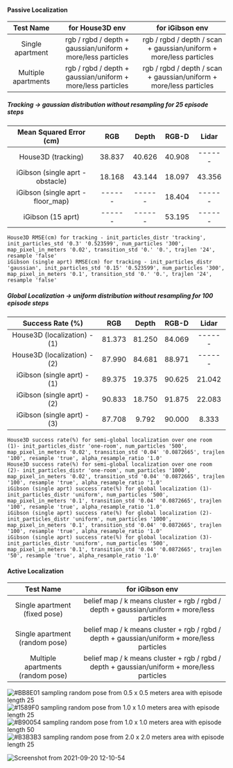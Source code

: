 #### Passive Localization

| Test Name |  for House3D env | for iGibson env|
|:---------:|:----------------:|:--------------:|
| Single apartment | rgb / rgbd / depth + gaussian/uniform + more/less particles | rgb / rgbd / depth / scan + gaussian/uniform + more/less particles |
| Multiple apartments | rgb / rgbd / depth + gaussian/uniform + more/less particles| rgb / rgbd / depth / scan + gaussian/uniform + more/less particles |

##### Tracking -> gaussian distribution without resampling for 25 episode steps
|  Mean Squared Error (cm)            |     RGB    |    Depth   |    RGB-D   |    Lidar   |
|:-----------------------------------:|:----------:|:----------:|:----------:|:----------:|
|  House3D (tracking)                 |   38.837   |   40.626   |   40.908   |   ------   |
|  iGibson (single aprt - obstacle)   |   18.168   |   43.144   |   18.097   |   43.356   |
|  iGibson (single aprt - floor_map)  |   ------   |   ------   |   18.404   |   ------   |
|  iGibson (15 aprt)                  |   ------   |   ------   |   53.195   |   ------   |
```
House3D RMSE(cm) for tracking - init_particles_distr 'tracking', init_particles_std '0.3' '0.523599', num_particles '300', map_pixel_in_meters '0.02', transition_std '0.' '0.', trajlen '24', resample 'false'
iGibson (single aprt) RMSE(cm) for tracking - init_particles_distr 'gaussian', init_particles_std '0.15' '0.523599', num_particles '300', map_pixel_in_meters '0.1', transition_std '0.' '0.', trajlen '24', resample 'false'
```

##### Global Localization -> uniform distribution without resampling for 100 episode steps

|         Success Rate (%)       |     RGB    |    Depth   |    RGB-D   |    Lidar   |
|:------------------------------:|:----------:|:----------:|:----------:|:----------:|
|  House3D (localization) - (1)  |   81.373   |   81.250   |   84.069   |   ------   |
|  House3D (localization) - (2)  |   87.990   |   84.681   |   88.971   |   ------   |
|  iGibson (single aprt)  - (1)  |   89.375   |   19.375   |   90.625   |   21.042   |
|  iGibson (single aprt)  - (2)  |   90.833   |   18.750   |   91.875   |   22.083   |
|  iGibson (single aprt)  - (3)  |   87.708   |    9.792   |   90.000   |    8.333   |
```
House3D success rate(%) for semi-global localization over one room (1)- init_particles_distr 'one-room', num_particles '500', map_pixel_in_meters '0.02', transition_std '0.04' '0.0872665', trajlen '100', resample 'true', alpha_resample_ratio '1.0'
House3D success rate(%) for semi-global localization over one room (2)- init_particles_distr 'one-room', num_particles '1000', map_pixel_in_meters '0.02', transition_std '0.04' '0.0872665', trajlen '100', resample 'true', alpha_resample_ratio '1.0'
iGibson (single aprt) success rate(%) for global localization (1)- init_particles_distr 'uniform', num_particles '500', map_pixel_in_meters '0.1', transition_std '0.04' '0.0872665', trajlen '100', resample 'true', alpha_resample_ratio '1.0'
iGibson (single aprt) success rate(%) for global localization (2)- init_particles_distr 'uniform', num_particles '1000', map_pixel_in_meters '0.1', transition_std '0.04' '0.0872665', trajlen '100', resample 'true', alpha_resample_ratio '1.0'
iGibson (single aprt) success rate(%) for global localization (3)- init_particles_distr 'uniform', num_particles '500', map_pixel_in_meters '0.1', transition_std '0.04' '0.0872665', trajlen '50', resample 'true', alpha_resample_ratio '1.0'
```

#### Active Localization

| Test Name | for iGibson env|
|:---------:|:--------------:|
| Single apartment (fixed pose) | belief map / k means cluster + rgb / rgbd / depth + gaussian/uniform + more/less particles |
| Single apartment (random pose) | belief map / k means cluster + rgb / rgbd / depth + gaussian/uniform + more/less particles |
| Multiple apartments (random pose) |belief map / k means cluster + rgb / rgbd / depth + gaussian/uniform + more/less particles |

![#BB8E01](https://via.placeholder.com/15/BB8E01/000000?text=+) sampling random pose from 0.5 x 0.5 meters area with episode length 25\
![#1589F0](https://via.placeholder.com/15/1589F0/000000?text=+) sampling random pose from 1.0 x 1.0 meters area with episode length 25\
![#B90054](https://via.placeholder.com/15/B90054/000000?text=+) sampling random pose from 1.0 x 1.0 meters area with episode length 50\
![#B3B3B3](https://via.placeholder.com/15/B3B3B3/000000?text=+) sampling random pose from 2.0 x 2.0 meters area with episode length 25

![Screenshot from 2021-09-20 12-10-54](https://user-images.githubusercontent.com/4303534/133989025-7fde1bb4-6a5e-4d60-b07e-8aaea35f17a4.png "Rl agent")
